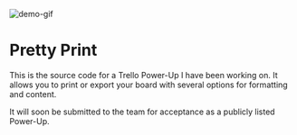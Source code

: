 ![demo-gif](https://cdn.glitch.me/2a75c8f8-e3cd-4a74-9533-882132c11066/demo.gif)

# Pretty Print

This is the source code for a Trello Power-Up I have been working on. It allows you to print or export your board with several options for formatting and content.

It will soon be submitted to the team for acceptance as a publicly listed Power-Up.
